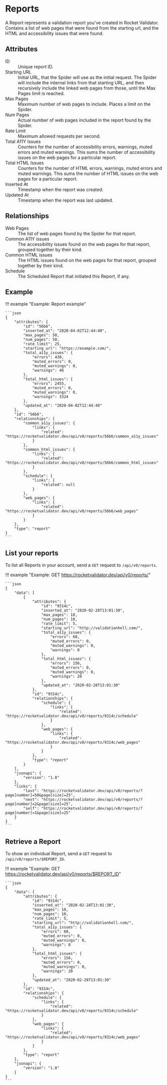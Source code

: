 # Reports

A Report represents a validation report you've created in Rocket Validator. Contains a list of web pages that were found from the starting url, and the HTML and accessibility issues that were found.

## Attributes

<dl>
  <dt>ID</dt>
  <dd>Unique report ID.</dd>

  <dt>Starting URL</dt>
  <dd>Initial URL, that the Spider will use as the initial request. The Spider will include the internal links from that starting URL, and then recursively include the linked web pages from those, until the Max Pages limit is reached.</dd>

  <dt>Max Pages</dt>
  <dd>Maximum number of web pages to include. Places a limit on the Spider.</dd>

  <dt>Num Pages</dt>
  <dd>Actual number of web pages included in the report found by the Spider.</dd>

  <dt>Rate Limit</dt>
  <dd>Maximum allowed requests per second.</dd>

  <dt>Total A11Y Issues</dt>
  <dd>Counters for the number of accessibility errors, warnings, muted errors and muted warnings. This sums the number of accessibility issues on the web pages for a particular report.</dd>

  <dt>Total HTML Issues</dt>
  <dd>Counters for the number of HTML errors, warnings, muted errors and muted warnings. This sums the number of HTML issues on the web pages for a particular report.</dd>

  <dt>Inserted At</dt>
  <dd>Timestamp when the report was created.</dd>

  <dt>Updated At</dt>
  <dd>Timestamp when the report was last updated.</dd>
</dl>

## Relationships

<dl>
  <dt>Web Pages</dt>
  <dd>The list of web pages found by the Spider for that report.</dd>

  <dt>Common A11Y issues</dt>
  <dd>The accessibility issues found on the web pages for that report, grouped together by their kind.</dd>

  <dt>Common HTML issues</dt>
  <dd>The HTML issues found on the web pages for that report, grouped together by their kind.</dd>

  <dt>Schedule</dt>
  <dd>The Scheduled Report that initiated this Report, if any.</dd>
</dl>

## Example

!!! example "Example: Report example"

    ```json
    {
    	"attributes": {
    		"id": "56b6",
    		"inserted_at": "2020-04-02T12:44:40",
    		"max_pages": 50,
    		"num_pages": 50,
    		"rate_limit": 25,
    		"starting_url": "https://example.com/",
    		"total_a11y_issues": {
    			"errors": 430,
    			"muted_errors": 0,
    			"muted_warnings": 0,
    			"warnings": 46
    		},
    		"total_html_issues": {
    			"errors": 2455,
    			"muted_errors": 0,
    			"muted_warnings": 0,
    			"warnings": 3324
    		},
    		"updated_at": "2020-04-02T12:44:40"
    	},
    	"id": "56b6",
    	"relationships": {
    		"common_a11y_issues": {
    			"links": {
    				"related": "https://rocketvalidator.dev/api/v0/reports/56b6/common_a11y_issues"
    			}
    		},
    		"common_html_issues": {
    			"links": {
    				"related": "https://rocketvalidator.dev/api/v0/reports/56b6/common_html_issues"
    			}
    		},
    		"schedule": {
    			"links": {
    				"related": null
    			}
    		},
    		"web_pages": {
    			"links": {
    				"related": "https://rocketvalidator.dev/api/v0/reports/56b6/web_pages"
    			}
    		}
    	},
    	"type": "report"
    }
    ```

## List your reports

To list all Reports in your account, send a `GET` request to `/api/v0/reports`.

!!! example "Example: GET https://rocketvalidator.dev/api/v0/reports/"

    ```json
    {
        "data": [
            {
                "attributes": {
                    "id": "9314c",
                    "inserted_at": "2020-02-28T13:01:30",
                    "max_pages": 10,
                    "num_pages": 10,
                    "rate_limit": 5,
                    "starting_url": "http://validationhell.com/",
                    "total_a11y_issues": {
                        "errors": 60,
                        "muted_errors": 0,
                        "muted_warnings": 0,
                        "warnings": 0
                    },
                    "total_html_issues": {
                        "errors": 156,
                        "muted_errors": 0,
                        "muted_warnings": 0,
                        "warnings": 20
                    },
                    "updated_at": "2020-02-28T13:01:30"
                },
                "id": "9314c",
                "relationships": {
                    "schedule": {
                        "links": {
                            "related": "https://rocketvalidator.dev/api/v0/reports/9314c/schedule"
                        }
                    },
                    "web_pages": {
                        "links": {
                            "related": "https://rocketvalidator.dev/api/v0/reports/9314c/web_pages"
                        }
                    }
                },
                "type": "report"
            }
        ],
        "jsonapi": {
            "version": "1.0"
        },
        "links": {
            "last": "https://rocketvalidator.dev/api/v0/reports/?page[number]=50&page[size]=25",
            "next": "https://rocketvalidator.dev/api/v0/reports/?page[number]=2&page[size]=25",
            "self": "https://rocketvalidator.dev/api/v0/reports/?page[number]=1&page[size]=25"
        }
    }
    ```

## Retrieve a Report

To show an individual Report, send a `GET` request to `/api/v0/reports/$REPORT_ID`.

!!! example "Example: GET https://rocketvalidator.dev/api/v0/reports/$REPORT_ID"

    ```json
    {
        "data": {
            "attributes": {
                "id": "9314c",
                "inserted_at": "2020-02-28T13:01:30",
                "max_pages": 10,
                "num_pages": 10,
                "rate_limit": 5,
                "starting_url": "http://validationhell.com/",
                "total_a11y_issues": {
                    "errors": 60,
                    "muted_errors": 0,
                    "muted_warnings": 0,
                    "warnings": 0
                },
                "total_html_issues": {
                    "errors": 156,
                    "muted_errors": 0,
                    "muted_warnings": 0,
                    "warnings": 20
                },
                "updated_at": "2020-02-28T13:01:30"
            },
            "id": "9314c",
            "relationships": {
                "schedule": {
                    "links": {
                        "related": "https://rocketvalidator.dev/api/v0/reports/9314c/schedule"
                    }
                },
                "web_pages": {
                    "links": {
                        "related": "https://rocketvalidator.dev/api/v0/reports/9314c/web_pages"
                    }
                }
            },
            "type": "report"
        },
        "jsonapi": {
            "version": "1.0"
        }
    }
    ```
